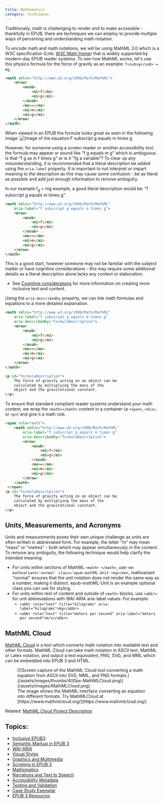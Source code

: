 ```yaml
---
title: Mathematics
category: Techniques
---
```

Traditionally, math is challenging to render and to make accessible - thankfully in EPUB, there are techniques we can
employ to provide multiple ways of perceiving and understanding math notation.

To encode math and math notations, we will be using MathML 3.0 which is a W3C specification
(Link: [W3C Math Home](http://www.w3.org/Math/)) that is widely supported by modern-day EPUB reader systems. To see how
MathML works, let's use this physics formula for the force of gravity as an example: `f<sub>g</sub> = mg`.

```html
<math xmlns="http://www.w3.org/1998/Math/MathML">
    <mrow>
        <msub>
            <mi>f</mi>
            <mi>g</mi>
        </msub>
        <mo>=</mo>
        <mi>m</mi>
        <mi>g</mi>
    </mrow>
</math>
```

When viewed in an EPUB the formula looks great as seen in the following image:
![Image of the equation F subscript g equals m times g](/assets/images/Equation.png)

However, for someone using a screen reader or another accessibility tool, the formula may appear or sound like "f g
equals m g" which is ambiguous. Is that "f g as in f *times* g" or is it "fg a variable"? To clear up any
misunderstanding, it is recommended that a literal description be added using the `aria-label` property. It is
important to not interpret or impart meaning to the description as this may cause some confusion - be as literal as
possible and add just enough information to remove ambiguity.

In our example f<sub>g</sub> = mg example, a good literal description would be: "f subscript g equals m times g".

```html
<math xmlns="http://www.w3.org/1998/Math/MathML"
    aria-label="f subscript g equals m times g">
    <mrow>
        <msub>
            <mi>f</mi>
            <mi>g</mi>
        </msub>
        <mo>=</mo>
        <mi>m</mi>
        <mi>g</mi>
    </mrow>
</math>
```

This is a good start, however someone may not be familiar with the subject matter or have cognitive considerations -
this may require some additional details as a literal description alone lacks any context or elaboration.

* See [Cognitive considerations](/ConsiderCognitiveNeeds.html) for more information on creating more inclusive text and
content.

Using the `aria-describedby` property, we can link math formulas and equations to a more detailed explanation.

```html
<math xmlns="http://www.w3.org/1998/Math/MathML"
    aria-label="f subscript g equals m times g"
    aria-describedby="formulaDescription">
    <mrow>
        <msub>
            <mi>f</mi>
            <mi>g</mi>
        </msub>
        <mo>=</mo>
        <mi>m</mi>
        <mi>g</mi>
    </mrow>
</math>

<p id="formulaDescription">
    The force of gravity acting on an object can be
    calculated by multiplying the mass of the
    object and the gravitational constant.
</p>
```

To ensure that standard compliant reader systems understand your math content, we wrap the `<math></math>` content in a
container (a `<span>`, `<div>`, or `<p>`) and give it a math role.

```html
<span role="math">
    <math xmlns="http://www.w3.org/1998/Math/MathML"
        aria-label="f subscript g equals m times g"
        aria-describedby="formulaDescription">
        <mrow>
            <msub>
                <mi>f</mi>
                <mi>g</mi>
            </msub>
            <mo>=</mo>
            <mi>m</mi>
            <mi>g</mi>
        </mrow>
    </math>
 </span>
<p id="formulaDescription">
    The force of gravity acting on an object can be
    calculated by multiplying the mass of the
    object and the gravitational constant.
</p>
```

## Units, Measurements, and Acronyms

Units and measurements poses their own unique challenge as units are often written in abbreviated form. For example,
the letter "m" may mean "mass" or "metres" - both which may appear simultaneously in the content. To remove any
ambiguity, the following technique would help clarify the intended meaning:

* For units within sections of MathML `<math> </math>`, use
`<mn mathvariant='normal' class='epub-mathML-Unit'>kg</mn>`, mathvariant "normal" ensures that the unit notation does
not render the same way as a number, making it distinct. epub-mathML-Unit is an example optional class you can use for
styling.
* For units within rest of content and outside of `<math>` blocks, use `<abbr>` for unit abbreviations with WAI-ARIA
aria-label values. For example:
  * `<abbr role="text" title="kilograms" aria-label="kilograms">kg</abbr>`
  * `<abbr role="text" title="meters per second" aria-label="meters per second">m/s</abbr>`

## MathML Cloud

[MathML Cloud](https://www.mathmlcloud.org/) is a tool which converts math notation into readable text and other
formats. MathML Cloud can take math notation in ASCII text, MathML or Latex notation, and output a text equivalent,
PNG, SVG, and MML which can be embedded into EPUB 3 and HTML.

<figure>
[![Screen capture of the MathML Cloud tool converting a math equation from ASCII into SVG, MML, and PNG formats.](/assets/images/thumbs/400px-MathMLCloud.png)](/assets/images/MathMLCloud.png)
<figcaption>
The image shows the MathML interface converting an equation into different formats. Try MathMLCloud at [https://www.mathmlcloud.org/](https://www.mathmlcloud.org/)
</figcaption>
</figure>

Related: [MathML Cloud Project Description](http://benetech.org/our-programs/literacy/born-accessible/mathml-cloud/)

## Topics:

* [Inclusive EPUB3](/InclusiveEPUB3.html)
* [Semantic Markup in EPUB 3](/SemanticMarkupInEPUB3.html)
* [WAI-ARIA](/WAI-ARIA.html)
* [Visual Styles](/VisualStyles.html)
* [Graphics and Multimedia](/GraphicsAndMultimedia.html)
* [Scripting in EPUB 3](/ScriptingInEPUB3.html)
* [Mathematics](/Mathematics.html)
* [Narrations and Text to Speech](/NarrationsAndTextToSpeech.html)
* [Accessibility Metadata](/AccessibilityMetadata.html)
* [Testing and Validation](/TestingAndValidation.html)
* [Case Study Exemplar](/CaseStudyExemplar.html)
* [EPUB 3 Resources](/EPUB3Resources.html)
